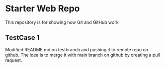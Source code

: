 # Starter Web Repo

This repository is for showing how Git and GitHub work

## TestCase 1 

Modified README.md on testbranch and pushing it to remote repo on github. 
The idea is to merge it with main branch on github by creating a pull request. 
